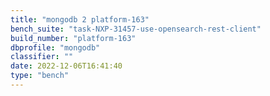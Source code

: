 ```yaml
---
title: "mongodb 2 platform-163"
bench_suite: "task-NXP-31457-use-opensearch-rest-client"
build_number: "platform-163"
dbprofile: "mongodb"
classifier: ""
date: 2022-12-06T16:41:40
type: "bench"
---
```

